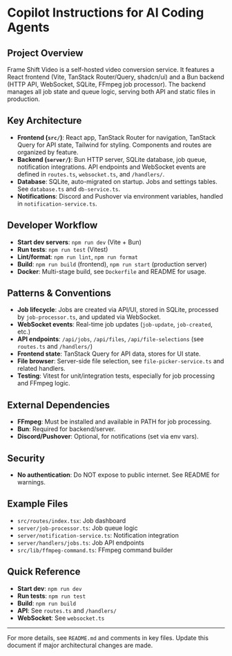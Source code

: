 # Copilot Instructions for AI Coding Agents

## Project Overview

Frame Shift Video is a self-hosted video conversion service. It features a React frontend (Vite, TanStack Router/Query, shadcn/ui) and a Bun backend (HTTP API, WebSocket, SQLite, FFmpeg job processor). The backend manages all job state and queue logic, serving both API and static files in production.

## Key Architecture

- **Frontend (`src/`)**: React app, TanStack Router for navigation, TanStack Query for API state, Tailwind for styling. Components and routes are organized by feature.
- **Backend (`server/`)**: Bun HTTP server, SQLite database, job queue, notification integrations. API endpoints and WebSocket events are defined in `routes.ts`, `websocket.ts`, and `/handlers/`.
- **Database**: SQLite, auto-migrated on startup. Jobs and settings tables. See `database.ts` and `db-service.ts`.
- **Notifications**: Discord and Pushover via environment variables, handled in `notification-service.ts`.

## Developer Workflow

- **Start dev servers**: `npm run dev` (Vite + Bun)
- **Run tests**: `npm run test` (Vitest)
- **Lint/format**: `npm run lint`, `npm run format`
- **Build**: `npm run build` (frontend), `npm run start` (production server)
- **Docker**: Multi-stage build, see `Dockerfile` and README for usage.

## Patterns & Conventions

- **Job lifecycle**: Jobs are created via API/UI, stored in SQLite, processed by `job-processor.ts`, and updated via WebSocket.
- **WebSocket events**: Real-time job updates (`job-update`, `job-created`, etc.)
- **API endpoints**: `/api/jobs`, `/api/files`, `/api/file-selections` (see `routes.ts` and `/handlers/`)
- **Frontend state**: TanStack Query for API data, stores for UI state.
- **File browser**: Server-side file selection, see `file-picker-service.ts` and related handlers.
- **Testing**: Vitest for unit/integration tests, especially for job processing and FFmpeg logic.

## External Dependencies

- **FFmpeg**: Must be installed and available in PATH for job processing.
- **Bun**: Required for backend/server.
- **Discord/Pushover**: Optional, for notifications (set via env vars).

## Security

- **No authentication**: Do NOT expose to public internet. See README for warnings.

## Example Files

- `src/routes/index.tsx`: Job dashboard
- `server/job-processor.ts`: Job queue logic
- `server/notification-service.ts`: Notification integration
- `server/handlers/jobs.ts`: Job API endpoints
- `src/lib/ffmpeg-command.ts`: FFmpeg command builder

## Quick Reference

- **Start dev**: `npm run dev`
- **Run tests**: `npm run test`
- **Build**: `npm run build`
- **API**: See `routes.ts` and `/handlers/`
- **WebSocket**: See `websocket.ts`

---

For more details, see `README.md` and comments in key files. Update this document if major architectural changes are made.
